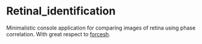 # Retinal_identification
Minimalistic console application for comparing images of retina using phase correlation. With great respect to [forcesh](#https://github.com/forcesh/authentication_based_on_retinal_images).
